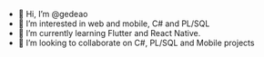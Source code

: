 - 👋 Hi, I’m @gedeao
- 👀 I’m interested in web and mobile, C# and PL/SQL
- 🌱 I’m currently learning Flutter and React Native.
- 💞️ I’m looking to collaborate on C#, PL/SQL and Mobile projects

<!---
gedeao/gedeao is a ✨ special ✨ repository because its `README.md` (this file) appears on your GitHub profile.
You can click the Preview link to take a look at your changes.
--->
